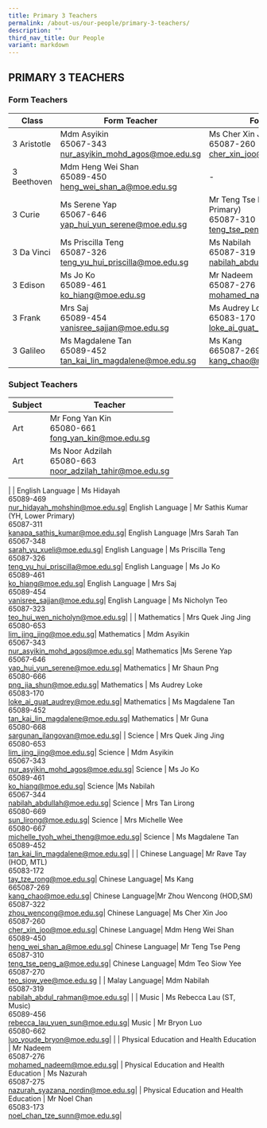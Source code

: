 ```yaml
---
title: Primary 3 Teachers
permalink: /about-us/our-people/primary-3-teachers/
description: ""
third_nav_title: Our People
variant: markdown
---
```

## PRIMARY 3 TEACHERS

### Form Teachers

| Class | Form Teacher | Form Teacher |
|---|---|---|
| 3 Aristotle | Mdm Asyikin<br>65067-343<br>[nur\_asyikin\_mohd\_agos@moe.edu.sg](mailto:nur\_asyikin\_mohd\_agos@moe.edu.sg) | Ms Cher Xin Joo<br>65087-260<br>[cher\_xin\_joo@moe.edu.sg](mailto:cher\_xin\_joo@moe.edu.sg) |
 3 Beethoven | Mdm Heng Wei Shan<br>65089-450<br>[heng\_wei\_shan\_a@moe.edu.sg](mailto:heng\_wei\_shan\_a@moe.edu.sg) |           -
| 3 Curie | Ms Serene Yap<br>65067-646<br>[yap\_hui\_yun\_serene@moe.edu.sg](mailto:yap\_hui\_yun\_serene@moe.edu.sg) | Mr Teng Tse Peng (YH, Middle Primary)<br>65087-310<br>[teng\_tse\_peng\_a@moe.edu.sg](mailto:teng\_tse\_peng\_a@moe.edu.sg) |
| 3 Da Vinci | Ms Priscilla Teng<br>65087-326<br>[teng\_yu\_hui\_priscilla@moe.edu.sg](mailto:teng\_yu\_hui\_priscilla@moe.edu.sg) |Ms Nabilah<br>65087-319<br>[nabilah\_abdul\_rahman@moe.edu.sg](mailto:nabilah\_abdul\_rahman@moe.edu.sg) |
| 3 Edison |Ms Jo Ko<br>65089-461<br>[ko\_hiang@moe.edu.sg](mailto:ko\_hiang@moe.edu.sg) | Mr Nadeem<br>65087-276<br>[mohamed\_nadeem@moe.edu.sg](mailto:mohamed\_nadeem@moe.edu.sg) |
| 3 Frank | Mrs Saj<br>65089-454<br>[vanisree\_sajjan@moe.edu.sg](mailto:vanisree\_sajjan@moe.edu.sg) | Ms Audrey Loke (HOD, Math)<br>65083-170<br>[loke\_ai\_guat\_audrey@moe.edu.sg](mailto:loke\_ai\_guat\_audrey@moe.edu.sg) |
| 3 Galileo | Ms Magdalene Tan<br>65089-452<br>[tan\_kai\_lin\_magdalene@moe.edu.sg](mailto:tan\_kai\_lin\_magdalene@moe.edu.sg) |Ms Kang<br>665087-269<br>[kang\_chao@moe.edu.sg](mailto:kang\_chao@moe.edu.sg) |

### Subject Teachers

| Subject | Teacher |
|---|---|
| Art | Mr Fong Yan Kin<br>65080-661<br>[fong_yan_kin@moe.edu.sg](mailto:fong_yan_kin@moe.edu.sg)|
| Art | Ms Noor Adzilah<br>65080-663<br>[noor\_adzilah\_tahir@moe.edu.sg](mailto:noor\_adzilah\_tahir@moe.edu.sg)|
|
| English Language | Ms Hidayah<br>65089-469<br>[nur\_hidayah\_mohshin@moe.edu.sg](mailto:nur\_hidayah\_mohshin@moe.edu.sg)|
English Language | Mr Sathis Kumar (YH, Lower Primary)<br>65087-311<br>[kanapa\_sathis\_kumar@moe.edu.sg](mailto:kanapa\_sathis\_kumar@moe.edu.sg)|
English Language |Mrs Sarah Tan<br>65067-348<br>[sarah\_yu\_xueli@moe.edu.sg](mailto:sarah\_yu\_xueli@moe.edu.sg)|
English Language | Ms Priscilla Teng<br>65087-326<br>[teng\_yu\_hui\_priscilla@moe.edu.sg](mailto:teng\_yu\_hui\_priscilla@moe.edu.sg)|
English Language | Ms Jo Ko<br>65089-461<br>[ko\_hiang@moe.edu.sg](mailto:ko\_hiang@moe.edu.sg)|
English Language | Mrs Saj<br>65089-454<br>[vanisree\_sajjan@moe.edu.sg](mailto:vanisree\_sajjan@moe.edu.sg)|
English Language | Ms Nicholyn Teo<br>65087-323<br>[teo\_hui\_wen\_nicholyn@moe.edu.sg](mailto:teo\_hui\_wen\_nicholyn@moe.edu.sg)|
|
| Mathematics | Mrs Quek Jing Jing<br>65080-653<br>[lim\_jing\_jing@moe.edu.sg](mailto:lim\_jing\_jing@moe.edu.sg)|
Mathematics | Mdm Asyikin<br>65067-343<br>[nur\_asyikin\_mohd\_agos@moe.edu.sg](mailto:nur\_asyikin\_mohd\_agos@moe.edu.sg)|
Mathematics |Ms Serene Yap<br>65067-646<br>[yap\_hui\_yun\_serene@moe.edu.sg](mailto:yap\_hui\_yun\_serene@moe.edu.sg)|
Mathematics | Mr Shaun Png<br>65080-666<br>[png\_jia\_shun@moe.edu.sg](mailto:png\_jia\_shun@moe.edu.sg)|
Mathematics | Ms Audrey Loke<br>65083-170<br>[loke\_ai\_guat\_audrey@moe.edu.sg](mailto:loke\_ai\_guat\_audrey@moe.edu.sg)|
Mathematics | Ms Magdalene Tan<br>65089-452<br>[tan\_kai\_lin\_magdalene@moe.edu.sg](mailto:tan\_kai\_lin\_magdalene@moe.edu.sg)|
Mathematics | Mr Guna<br>65080-668<br>[sargunan\_ilangovan@moe.edu.sg](mailto:sargunan\_ilangovan@moe.edu.sg)|
|
Science | Mrs Quek Jing Jing<br>65080-653<br>[lim\_jing\_jing@moe.edu.sg](mailto:lim\_jing\_jing@moe.edu.sg)|
Science | Mdm Asyikin<br>65067-343<br>[nur\_asyikin\_mohd\_agos@moe.edu.sg](mailto:nur\_asyikin\_mohd\_agos@moe.edu.sg)|
Science | Ms Jo Ko <br>65089-461<br>[ko\_hiang@moe.edu.sg](mailto:ko\_hiang@moe.edu.sg)|
Science |Ms Nabilah<br>65067-344<br>[nabilah\_abdullah@moe.edu.sg](mailto:nabilah\_abdullah@moe.edu.sg)|
Science | Mrs Tan Lirong <br>65080-669<br>[sun\_lirong@moe.edu.sg](mailto:sun\_lirong@moe.edu.sg)|
Science | Mrs Michelle Wee <br>65080-667<br>[michelle\_tyoh\_whei\_theng@moe.edu.sg](mailto:michelle\_tyoh\_whei\_theng@moe.edu.sg)|
Science | Ms Magdalene Tan<br>65089-452<br>[tan\_kai\_lin\_magdalene@moe.edu.sg](mailto:tan\_kai\_lin\_magdalene@moe.edu.sg)|
|
| Chinese Language| Mr Rave Tay (HOD, MTL)<br>65083-172<br>[tay\_tze\_rong@moe.edu.sg](mailto:tay\_tze\_rong@moe.edu.sg)|
Chinese Language| Ms Kang<br>665087-269<br>[kang\_chao@moe.edu.sg](mailto:kang\_chao@moe.edu.sg)|
Chinese Language|Mr Zhou Wencong (HOD,SM)<br>65087-322<br>[zhou\_wencong@moe.edu.sg](mailto:zhou\_wencong@moe.edu.sg)|
Chinese Language| Ms Cher Xin Joo<br>65087-260<br>[cher\_xin\_joo@moe.edu.sg](mailto:cher\_xin\_joo@moe.edu.sg)|
Chinese Language| Mdm Heng Wei Shan<br>65089-450<br>[heng\_wei\_shan\_a@moe.edu.sg](mailto:heng\_wei\_shan\_a@moe.edu.sg)|
Chinese Language| Mr Teng Tse Peng<br>65087-310<br>[teng\_tse\_peng\_a@moe.edu.sg](mailto:teng\_tse\_peng\_a@moe.edu.sg)|
Chinese Language| Mdm Teo Siow Yee<br>65087-270<br>[teo\_siow\_yee@moe.edu.sg](mailto:teo\_siow\_yee@moe.edu.sg)
|
| Malay Language| Mdm Nabilah<br>65087-319<br>[nabilah\_abdul\_rahman@moe.edu.sg](mailto:nabilah\_abdul\_rahman@moe.edu.sg)|
|
| Music | Ms Rebecca Lau (ST, Music)<br>65089-456<br>[rebecca\_lau\_yuen\_sun@moe.edu.sg](mailto:rebecca\_lau\_yuen\_sun@moe.edu.sg)|
Music | Mr Bryon Luo<br>65080-662<br>[luo\_youde\_bryon@moe.edu.sg](mailto:luo\_youde\_bryon@moe.edu.sg)|
|
| Physical Education and Health Education | Mr Nadeem<br>65087-276 <br>[mohamed\_nadeem@moe.edu.sg](mailto:mohamed\_nadeem@moe.edu.sg)|
| Physical Education and Health Education | Ms Nazurah<br>65087-275<br>[nazurah_syazana_nordin@moe.edu.sg](mailto:nazurah_syazana_nordin@moe.edu.sg)|
| Physical Education and Health Education | Mr Noel Chan<br>65083-173<br>[noel\_chan\_tze\_sunn@moe.edu.sg](mailto:noel\_chan\_tze\_sunn@moe.edu.sg)|